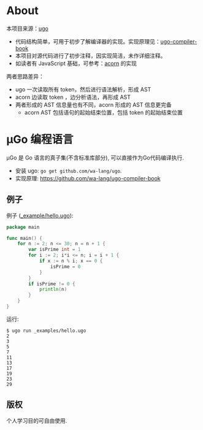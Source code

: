 # About
本项目来源：[ugo](https://github.com/wa-lang/ugo) 
- 代码结构简单，可用于初步了解编译器的实现。实现原理见：[ugo-compiler-book](https://github.com/wa-lang/ugo-compiler-book) 
- 本项目对源代码进行了初步注释，因实现简洁，未作详细注释。
- 如读者有 JavaScript 基础，可参考：[acorn](https://github.com/acornjs/acorn) 的实现

两者思路差异：
- ugo 一次读取所有 token，然后进行语法解析，形成 AST
- acorn 边读取 token ，边分析语法，再形成 AST
- 两者形成的 AST 信息量也有不同，acorn 形成的 AST 信息更完备
  - acorn AST 包括语句的起始结束位置，包括 token 的起始结束位置

# µGo 编程语言

µGo 是 Go 语言的真子集(不含标准库部分), 可以直接作为Go代码编译执行.

- 安装 ugo: `go get github.com/wa-lang/ugo`.
- 实现原理: https://github.com/wa-lang/ugo-compiler-book

## 例子

例子 ([_example/hello.ugo](_example/hello.ugo)):

```go
package main

func main() {
	for n := 2; n <= 30; n = n + 1 {
		var isPrime int = 1
		for i := 2; i*i <= n; i = i + 1 {
			if x := n % i; x == 0 {
				isPrime = 0
			}
		}
		if isPrime != 0 {
			println(n)
		}
	}
}
```

运行:

```
$ ugo run _examples/hello.ugo 
2
3
5
7
11
13
17
19
23
29
```

## 版权

个人学习目的可自由使用.
